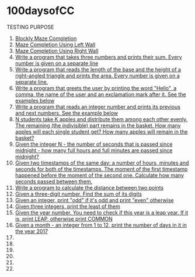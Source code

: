 # 100daysofCC
TESTING PURPOSE

1. [Blockly Maze Completion](0.1Level10.md)
2. [Maze Completion Using Left Wall](0.3HugLeft.md)
3. [Maze Completion Using Right Wall](0.3HugRight.md)
4. [Write a program that takes three numbers and prints their sum. Every number is given on a separate line](1.1Sum.md)
5. [Write a program that reads the length of the base and the height of a right-angled triangle and prints the area. Every number is given on a separate line.](1.2Area.md) 
6. [Write a program that greets the user by printing the word "Hello", a comma, the name of the user and an exclamation mark after it. See the examples below](1.3Print.md)
7. [Write a program that reads an integer number and prints its previous and next numbers. See the example below](1.4Previous.md)
8. [N students take K apples and distribute them among each other evenly. The remaining (the indivisible) part remains in the basket. How many apples will each single student get? How many apples will remain in the basket?](1.5.md)
9. [Given the integer N - the number of seconds that is passed since midnight - how many full hours and full minutes are passed since midnight?](1.6.md)
10. [Given two timestamps of the same day: a number of hours, minutes and seconds for both of the timestamps. The moment of the first timestamp happened before the moment of the second one. Calculate how many seconds passed between them.](1.7.md)
11. [Write a program to calculate the distance between two points](1.8.md)
12. [Given a three-digit number. Find the sum of its digits](2.5.md)
13. [Given an integer, print "odd" if it's odd and print "even" otherwise](3.1.md)
14. [Given three integers, print the least of them](3.8.md)
15. [Given the year number. You need to check if this year is a leap year. If it is, print LEAP, otherwise print COMMON](3.J.md)
16. [Given a month - an integer from 1 to 12, print the number of days in it in the year 2017](3.9.md)
17. []()
18. []()
19. []()
20. []()
21. []()
22. []()
